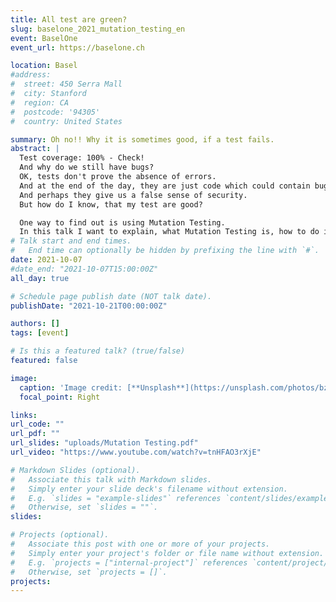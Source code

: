 ```yaml
---
title: All test are green?
slug: baselone_2021_mutation_testing_en
event: BaselOne
event_url: https://baselone.ch

location: Basel
#address:
#  street: 450 Serra Mall
#  city: Stanford
#  region: CA
#  postcode: '94305'
#  country: United States

summary: Oh no!! Why it is sometimes good, if a test fails.
abstract: |
  Test coverage: 100% - Check!  
  And why do we still have bugs?  
  OK, tests don't prove the absence of errors.  
  And at the end of the day, they are just code which could contain bugs as well.  
  And perhaps they give us a false sense of security.  
  But how do I know, that my test are good?  

  One way to find out is using Mutation Testing.  
  In this talk I want to explain, what Mutation Testing is, how to do it and when it is helpful.
# Talk start and end times.
#   End time can optionally be hidden by prefixing the line with `#`.
date: 2021-10-07
#date_end: "2021-10-07T15:00:00Z"
all_day: true

# Schedule page publish date (NOT talk date).
publishDate: "2021-10-21T00:00:00Z"

authors: []
tags: [event]

# Is this a featured talk? (true/false)
featured: false

image:
  caption: 'Image credit: [**Unsplash**](https://unsplash.com/photos/bzdhc5b3Bxs)'
  focal_point: Right

links:
url_code: ""
url_pdf: ""
url_slides: "uploads/Mutation Testing.pdf"
url_video: "https://www.youtube.com/watch?v=tnHFAO3rXjE"

# Markdown Slides (optional).
#   Associate this talk with Markdown slides.
#   Simply enter your slide deck's filename without extension.
#   E.g. `slides = "example-slides"` references `content/slides/example-slides.md`.
#   Otherwise, set `slides = ""`.
slides:

# Projects (optional).
#   Associate this post with one or more of your projects.
#   Simply enter your project's folder or file name without extension.
#   E.g. `projects = ["internal-project"]` references `content/project/deep-learning/index.md`.
#   Otherwise, set `projects = []`.
projects:
---
```

